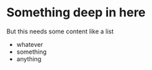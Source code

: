 # Something deep in here

But this needs some content like a list

- whatever
- something
- anything